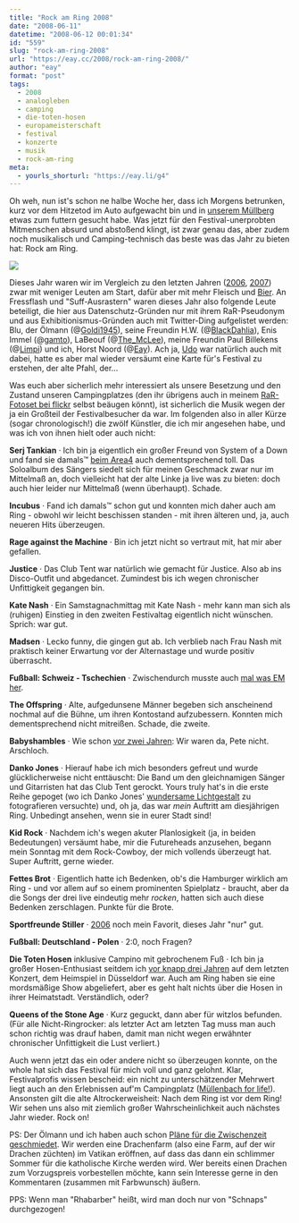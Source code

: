 ```yaml
---
title: "Rock am Ring 2008"
date: "2008-06-11"
datetime: "2008-06-12 00:01:34"
id: "559"
slug: "rock-am-ring-2008"
url: "https://eay.cc/2008/rock-am-ring-2008/"
author: "eay"
format: "post"
tags:
  - 2008
  - analogleben
  - camping
  - die-toten-hosen
  - europameisterschaft
  - festival
  - konzerte
  - musik
  - rock-am-ring
meta:
  - yourls_shorturl: "https://eay.li/g4"
---
```


Oh weh, nun ist's schon ne halbe Woche her, dass ich Morgens betrunken, kurz vor dem Hitzetod im Auto aufgewacht bin und in [unserem Müllberg](http://www.flickr.com/photos/eay/2567415591/) etwas zum futtern gesucht habe. Was jetzt für den Festival-unerprobten Mitmenschen absurd und abstoßend klingt, ist zwar genau das, aber zudem noch musikalisch und Camping-technisch das beste was das Jahr zu bieten hat: Rock am Ring.

[![](/uploads/2008/rar08_1.jpg)](http://www.flickr.com/photos/eay/2567417437/)

Dieses Jahr waren wir im Vergleich zu den letzten Jahren ([2006](http://eay.cc/blog/2006/06/das_war_rock_am.shtml), [2007](//eay.cc/2007/rock-am-ring-2007/)) zwar mit weniger Leuten am Start, dafür aber mit mehr Fleisch und [Bier](//eay.cc/2008/grafenwalder/). An Fressflash und "Suff-Ausrastern" waren dieses Jahr also folgende Leute beteiligt, die hier aus Datenschutz-Gründen nur mit ihrem RaR-Pseudonym und aus Exhibitionismus-Gründen auch mit Twitter-Ding aufgelistet werden: Blu, der Ölmann (@[Goldi1945](http://twitter.com/Goldi1945)), seine Freundin H.W. (@[BlackDahlia](http://twitter.com/BlackDahlia)), Enis Immel (@[gamto](http://twitter.com/gamto)), LaBeouf (@[The\_McLee](http://twitter.com/The_McLee)), meine Freundin Paul Billekens (@[Limpi](http://twitter.com/Limpi)) und ich, Horst Noord (@[Eay](http://twitter.com/Eay)). Ach ja, [Udo](http://www.flickr.com/photos/eay/531305014/) war natürlich auch mit dabei, hatte es aber mal wieder versäumt eine Karte für's Festival zu erstehen, der alte Pfahl, der...

Was euch aber sicherlich mehr interessiert als unsere Besetzung und den Zustand unseren Campingplatzes (den ihr übrigens auch in meinem [RaR-Fotoset bei flickr](http://www.flickr.com/photos/eay/sets/72157605536692844/) selbst beäugen könnt), ist sicherlich die Musik wegen der ja ein Großteil der Festivalbesucher da war. Im folgenden also in aller Kürze (sogar chronologisch!) die zwölf Künstler, die ich mir angesehen habe, und was ich von ihnen hielt oder auch nicht:

**Serj Tankian** · Ich bin ja eigentlich ein großer Freund von System of a Down und fand sie damals™ [beim Area4](http://eay.cc/blog/2005/08/erstes_eayz_mee.shtml) auch dementsprechend toll. Das Soloalbum des Sängers siedelt sich für meinen Geschmack zwar nur im Mittelmaß an, doch vielleicht hat der alte Linke ja live was zu bieten: doch auch hier leider nur Mittelmaß (wenn überhaupt). Schade.

**Incubus** · Fand ich damals™ schon gut und konnten mich daher auch am Ring - obwohl wir leicht beschissen standen - mit ihren älteren und, ja, auch neueren Hits überzeugen.

**Rage against the Machine** · Bin ich jetzt nicht so vertraut mit, hat mir aber gefallen.

**Justice** · Das Club Tent war natürlich wie gemacht für Justice. Also ab ins Disco-Outfit und abgedancet. Zumindest bis ich wegen chronischer Unfittigkeit gegangen bin.

**Kate Nash** · Ein Samstagnachmittag mit Kate Nash - mehr kann man sich als (ruhigen) Einstieg in den zweiten Festivaltag eigentlich nicht wünschen. Sprich: war gut.

**Madsen** · Lecko funny, die gingen gut ab. Ich verblieb nach Frau Nash mit praktisch keiner Erwartung vor der Alternastage und wurde positiv überrascht.

**Fußball: Schweiz - Tschechien** · Zwischendurch musste auch [mal was EM her](http://twitter.com/Eay/statuses/829234669).

**The Offspring** · Alte, aufgedunsene Männer begeben sich anscheinend nochmal auf die Bühne, um ihren Kontostand aufzubessern. Konnten mich dementsprechend nicht mitreißen. Schade, die zweite.

**Babyshambles** · Wie schon [vor zwei Jahren](http://eay.cc/blog/2006/06/das_war_rock_am_1.shtml): Wir waren da, Pete nicht. Arschloch.

**Danko Jones** · Hierauf habe ich mich besonders gefreut und wurde glücklicherweise nicht enttäuscht: Die Band um den gleichnamigen Sänger und Gitarristen hat das Club Tent gerockt. Yours truly hat's in die erste Reihe gepoget (wo ich Danko Jones' [wundersame Lichtgestalt](http://www.flickr.com/photos/eay/2567428985/) zu fotografieren versuchte) und, oh ja, das war _mein_ Auftritt am diesjährigen Ring. Unbedingt ansehen, wenn sie in eurer Stadt sind!

**Kid Rock** · Nachdem ich's wegen akuter Planlosigkeit (ja, in beiden Bedeutungen) versäumt habe, mir die Futureheads anzusehen, begann mein Sonntag mit dem Rock-Cowboy, der mich vollends überzeugt hat. Super Auftritt, gerne wieder.

**Fettes Brot** · Eigentlich hatte ich Bedenken, ob's die Hamburger wirklich am Ring - und vor allem auf so einem prominenten Spielplatz - braucht, aber da die Songs der drei live eindeutig mehr _rocken_, hatten sich auch diese Bedenken zerschlagen. Punkte für die Brote.

**Sportfreunde Stiller** · [2006](http://eay.cc/blog/2006/06/das_war_rock_am_1.shtml) noch mein Favorit, dieses Jahr "nur" gut.

**Fußball: Deutschland - Polen** · 2:0, noch Fragen?

**Die Toten Hosen** inklusive Campino mit gebrochenem Fuß · Ich bin ja großer Hosen-Enthusiast seitdem ich [vor knapp drei Jahren](http://eay.cc/blog/2005/09/der_samstaeglic.shtml) auf dem letzten Konzert, dem Heimspiel in Düsseldorf war. Auch am Ring haben sie eine mordsmäßige Show abgeliefert, aber es geht halt nichts über die Hosen in ihrer Heimatstadt. Verständlich, oder?

**Queens of the Stone Age** · Kurz geguckt, dann aber für witzlos befunden. (Für alle Nicht-Ringrocker: als letzter Act am letzten Tag muss man auch schon richtig was drauf haben, damit man nicht wegen erwähnter chronischer Unfittigkeit die Lust verliert.)

Auch wenn jetzt das ein oder andere nicht so überzeugen konnte, on the whole hat sich das Festival für mich voll und ganz gelohnt. Klar, Festivalprofis wissen bescheid: ein nicht zu unterschätzender Mehrwert liegt auch an den Erlebnissen auf'm Campingplatz ([Müllenbach for life!](http://anonym.to/?http://www.camping-am-nuerburgring.de/)). Ansonsten gilt die alte Altrockerweisheit: Nach dem Ring ist vor dem Ring! Wir sehen uns also mit ziemlich großer Wahrscheinlichkeit auch nächstes Jahr wieder. Rock on!

PS: Der Ölmann und ich haben auch schon [Pläne für die Zwischenzeit geschmiedet](http://twitter.com/Eay/statuses/829790582). Wir werden eine Drachenfarm (also eine Farm, auf der wir Drachen züchten) im Vatikan eröffnen, auf dass das dann ein schlimmer Sommer für die katholische Kirche werden wird. Wer bereits einen Drachen zum Vorzugspreis vorbestellen möchte, kann sein Interesse gerne in den Kommentaren (zusammen mit Farbwunsch) äußern.

PPS: Wenn man "Rhabarber" heißt, wird man doch nur von "Schnaps" durchgezogen!
